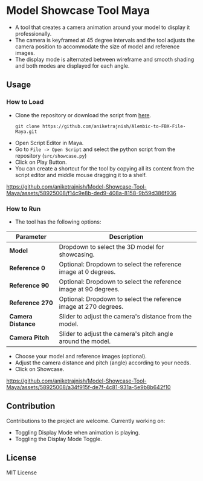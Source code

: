 # Model Showcase Tool Maya
 * A tool that creates a camera animation around your model to display it professionally.
 * The camera is keyframed at 45 degree intervals and the tool adjusts the camera position to accommodate the size of model and reference images.
 * The display mode is alternated between wireframe and smooth shading and both modes are displayed for each angle.

 ## Usage
 ### How to Load
 * Clone the repository or download the script from [here](https://github.com/aniketrajnish/Model-Showcase-Tool-Maya/blob/main/src/showcase.py).
    ```
    git clone https://github.com/aniketrajnish/Alembic-to-FBX-File-Maya.git
    ```  
 * Open Script Editor in Maya.
 * Go to `File -> Open Script` and select the python script from the repository (`src/showcase.py`)
 * Click on Play Button.
 * You can create a shortcut for the tool by copying all its content from the script editor and middle mouse dragging it to a shelf.

https://github.com/aniketrajnish/Model-Showcase-Tool-Maya/assets/58925008/f14c9e8b-ded9-408a-8158-9b59d386f936

### How to Run
* The tool has the following options:
  
 | Parameter       | Description                                                                |
 |-----------------|----------------------------------------------------------------------------|
 | **Model**       | Dropdown to select the 3D model for showcasing.                            |
 | **Reference 0** | Optional: Dropdown to select the reference image at 0 degrees.             |
 | **Reference 90**| Optional: Dropdown to select the reference image at 90 degrees.            |
 | **Reference 270**| Optional: Dropdown to select the reference image at 270 degrees.          |
 | **Camera Distance** | Slider to adjust the camera's distance from the model.                 |
 | **Camera Pitch**    | Slider to adjust the camera's pitch angle around the model.            |

* Choose your model and reference images (optional).
* Adjust the camera distance and pitch (angle) according to your needs.
* Click on Showcase.

https://github.com/aniketrajnish/Model-Showcase-Tool-Maya/assets/58925008/a34f915f-de7f-4c81-931a-5e9b8b642f10

## Contribution
Contributions to the project are welcome. Currently working on:
* Toggling Display Mode when animation is playing.
* Toggling the Display Mode Toggle.

## License
MIT License
